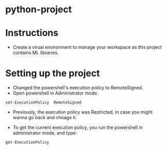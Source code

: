 # python-project

# Instructions

- Create a virual environment to manage your workspace as this project contains ML libraries.

# Setting up the project

- Changed the powershell's execution policy to RemoteSigned.
- Open powershell in Administrator mode.

```
set-ExecutionPolicy  RemoteSigned
```


- Previously, the execution policy was Restricted, in case you might wanna go back and chnage it.

- To get the current execution policy, you run the powershell in administrator mode, and type:

 ```
 get-ExecutionPolicy
 ```